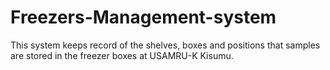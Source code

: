 # Freezers-Management-system
This system keeps record of the shelves, boxes and positions that samples are stored in the freezer boxes at USAMRU-K Kisumu.
